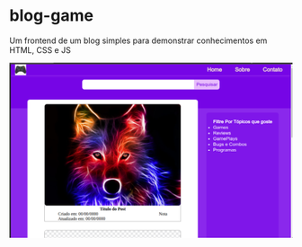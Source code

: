 # blog-game

Um frontend de um blog simples para demonstrar conhecimentos em HTML, CSS e JS

![Home](./img/home.png)
